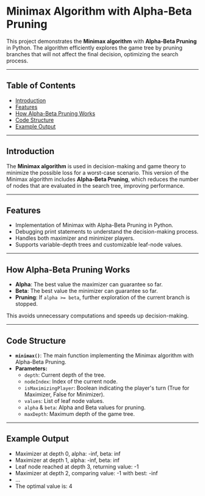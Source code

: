 # Minimax Algorithm with Alpha-Beta Pruning

This project demonstrates the **Minimax algorithm** with **Alpha-Beta Pruning** in Python. The algorithm efficiently explores the game tree by pruning branches that will not affect the final decision, optimizing the search process.

---

## Table of Contents
- [Introduction](#introduction)
- [Features](#features)
- [How Alpha-Beta Pruning Works](#how-alpha-beta-pruning-works)
- [Code Structure](#code-structure)
- [Example Output](#example-output)


---

## Introduction

The **Minimax algorithm** is used in decision-making and game theory to minimize the possible loss for a worst-case scenario. This version of the Minimax algorithm includes **Alpha-Beta Pruning**, which reduces the number of nodes that are evaluated in the search tree, improving performance.

---

## Features
- Implementation of Minimax with Alpha-Beta Pruning in Python.
- Debugging print statements to understand the decision-making process.
- Handles both maximizer and minimizer players.
- Supports variable-depth trees and customizable leaf-node values.

---

## How Alpha-Beta Pruning Works

- **Alpha**: The best value the maximizer can guarantee so far.
- **Beta**: The best value the minimizer can guarantee so far.
- **Pruning**: If `alpha >= beta`, further exploration of the current branch is stopped.

This avoids unnecessary computations and speeds up decision-making.

---

## Code Structure

- **`minimax()`**: The main function implementing the Minimax algorithm with Alpha-Beta Pruning.
- **Parameters:**
  - `depth`: Current depth of the tree.
  - `nodeIndex`: Index of the current node.
  - `isMaximizingPlayer`: Boolean indicating the player's turn (True for Maximizer, False for Minimizer).
  - `values`: List of leaf node values.
  - `alpha` & `beta`: Alpha and Beta values for pruning.
  - `maxDepth`: Maximum depth of the game tree.

---

## Example Output
- Maximizer at depth 0, alpha: -inf, beta: inf
- Maximizer at depth 1, alpha: -inf, beta: inf
- Leaf node reached at depth 3, returning value: -1
- Maximizer at depth 2, comparing value: -1 with best: -inf
- ...
- The optimal value is: 4
